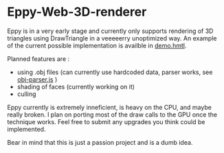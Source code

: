 # Eppy-Web-3D-renderer

Eppy is in a very early stage and currently only supports rendering of 3D triangles using DrawTriangle in a veeeeerry unoptimized way. An example of the current possible implementation is availble in [demo.hmtl](https://github.com/lele394/Eppy-Web-3D-renderer/blob/master/demo.html).

Planned features are :

* using .obj files (can currently use hardcoded data, parser works, see [obj-parser.js](https://github.com/lele394/Eppy-Web-3D-renderer/blob/master/js/Eppyjs/obj-parser.js)
)
* shading of faces (currently working on it)
* culling

Eppy currently is extremely inneficient, is heavy on the CPU, and maybe really broken. I plan on porting most of the draw calls to the GPU once the technique works.
Feel free to submit any upgrades you think could be implemented.

Bear in mind that this is just a passion project and is a dumb idea.
